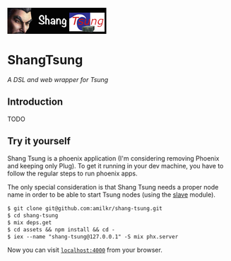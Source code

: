 ![shang-tsung](priv/static/images/logo.png)

# ShangTsung

_A DSL and web wrapper for Tsung_

## Introduction

TODO

## Try it yourself

Shang Tsung is a phoenix application (I'm considering removing Phoenix and keeping only Plug). To get it running in your dev machine, you have to follow the regular steps to run phoenix apps.

The only special consideration is that Shang Tsung needs a proper node name in order to be able to start Tsung nodes (using the [slave](http://www.erlang.org/doc/man/slave.html) module).

```
$ git clone git@github.com:amilkr/shang-tsung.git
$ cd shang-tsung
$ mix deps.get
$ cd assets && npm install && cd -
$ iex --name "shang-tsung@127.0.0.1" -S mix phx.server
```

Now you can visit [`localhost:4000`](http://localhost:4000) from your browser.

